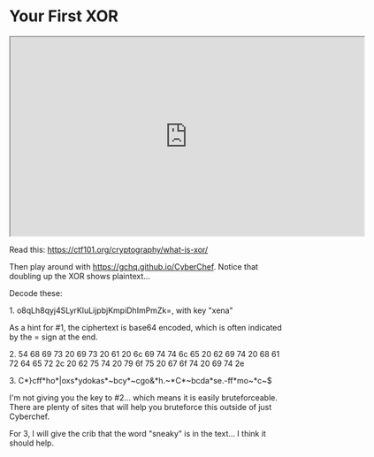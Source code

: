# Your First XOR

<iframe allowfullscreen height="360" src="https://www.youtube.com/embed/pluVq6pmHE4?wmode=opaque" width="640"></iframe>  

Read this: <a href="https://ctf101.org/cryptography/what-is-xor/"
target="_blank">https://ctf101.org/cryptography/what-is-xor/</a> 

Then play around with <https://gchq.github.io/CyberChef>. Notice that
doubling up the XOR shows plaintext... 

Decode these: 

1\. o8qLh8qyj4SLyrKluLijpbjKmpiDhImPmZk=, with key "xena"

As a hint for \#1, the ciphertext is base64 encoded, which is often
indicated by the = sign at the end.

2\. 54 68 69 73 20 69 73 20 61 20 6c 69 74 74 6c 65 20 62 69 74 20 68 61
72 64 65 72 2c 20 62 75 74 20 79 6f 75 20 67 6f 74 20 69 74 2e

3\.
C\*}cff\*ho\*\|oxs\*ydokas\*\~bcy\*\~cgo&\*h.\~\*C\*\~bcda\*se.-ff\*mo\~\*c\~$

I'm not giving you the key to \#2... which means it is easily
bruteforceable. There are plenty of sites that will help you bruteforce
this outside of just Cyberchef.

For 3, I will give the crib that the word "sneaky" is in the text... I
think it should help.
